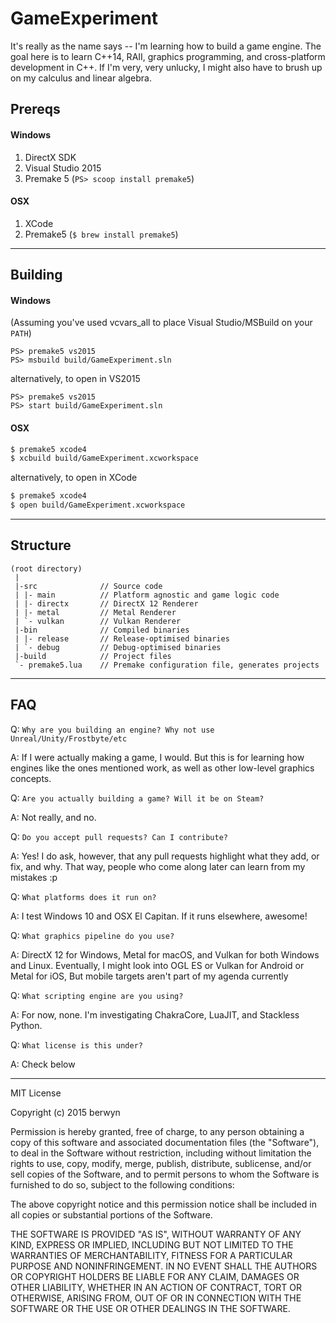 # GameExperiment
It's really as the name says -- I'm learning how to build a game engine.
The goal here is to learn C++14, RAII, graphics programming, and cross-platform
development in C++. If I'm very, very unlucky, I might also have to brush up
on my calculus and linear algebra.

## Prereqs


#### Windows
1. DirectX SDK
2. Visual Studio 2015
3. Premake 5 (`PS> scoop install premake5`)

#### OSX
1. XCode
3. Premake5 (`$ brew install premake5`)

---

## Building

#### Windows
(Assuming you've used vcvars_all to place Visual Studio/MSBuild on your `PATH`)
```posh
PS> premake5 vs2015
PS> msbuild build/GameExperiment.sln
```
alternatively, to open in VS2015
```posh
PS> premake5 vs2015
PS> start build/GameExperiment.sln
```

#### OSX
```bash
$ premake5 xcode4
$ xcbuild build/GameExperiment.xcworkspace
```
alternatively, to open in XCode
```bash
$ premake5 xcode4
$ open build/GameExperiment.xcworkspace
```

---

## Structure

```
(root directory)
 |
 |-src              // Source code
 | |- main          // Platform agnostic and game logic code
 | |- directx       // DirectX 12 Renderer
 | |- metal         // Metal Renderer
 | `- vulkan        // Vulkan Renderer
 |-bin              // Compiled binaries
 | |- release       // Release-optimised binaries
 | `- debug         // Debug-optimised binaries
 |-build            // Project files
 `- premake5.lua    // Premake configuration file, generates projects
```

---

## FAQ

Q: `Why are you building an engine? Why not use Unreal/Unity/Frostbyte/etc`

A: If I were actually making a game, I would. But this is for learning
how engines like the ones mentioned work, as well as other low-level
graphics concepts.

Q: `Are you actually building a game? Will it be on Steam?`

A: Not really, and no.

Q: `Do you accept pull requests? Can I contribute?`

A: Yes! I do ask, however, that any pull requests highlight what they
add, or fix, and why. That way, people who come along later can learn
from my mistakes :p

Q: `What platforms does it run on?`

A: I test Windows 10 and OSX El Capitan. If it runs elsewhere, awesome!

Q: `What graphics pipeline do you use?`

A: DirectX 12 for Windows, Metal for macOS, and Vulkan for both Windows and Linux.
Eventually, I might look into OGL ES or Vulkan for Android or Metal for iOS, But
mobile targets aren't part of my agenda currently

Q: `What scripting engine are you using?`

A: For now, none. I'm investigating ChakraCore, LuaJIT, and Stackless Python.

Q: `What license is this under?`

A: Check below

---

MIT License

Copyright (c) 2015 berwyn

Permission is hereby granted, free of charge, to any person obtaining a copy
of this software and associated documentation files (the "Software"), to deal
in the Software without restriction, including without limitation the rights
to use, copy, modify, merge, publish, distribute, sublicense, and/or sell
copies of the Software, and to permit persons to whom the Software is
furnished to do so, subject to the following conditions:

The above copyright notice and this permission notice shall be included in all
copies or substantial portions of the Software.

THE SOFTWARE IS PROVIDED "AS IS", WITHOUT WARRANTY OF ANY KIND, EXPRESS OR
IMPLIED, INCLUDING BUT NOT LIMITED TO THE WARRANTIES OF MERCHANTABILITY,
FITNESS FOR A PARTICULAR PURPOSE AND NONINFRINGEMENT. IN NO EVENT SHALL THE
AUTHORS OR COPYRIGHT HOLDERS BE LIABLE FOR ANY CLAIM, DAMAGES OR OTHER
LIABILITY, WHETHER IN AN ACTION OF CONTRACT, TORT OR OTHERWISE, ARISING FROM,
OUT OF OR IN CONNECTION WITH THE SOFTWARE OR THE USE OR OTHER DEALINGS IN THE
SOFTWARE.
